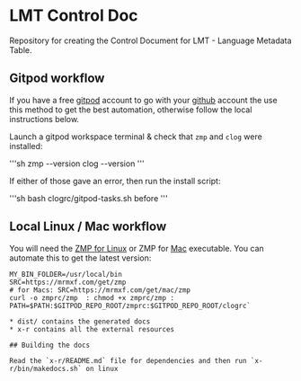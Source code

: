 # LMT Control Doc

Repository for creating the Control Document for LMT - Language Metadata Table.

## Gitpod workflow

If you have a free [gitpod](https://gitpod.io) account to go with your
[github](https://github.com) account the use this method to get the best
automation, otherwise follow the local instructions below.

Launch a gitpod workspace terminal & check that `zmp` and `clog` were installed:

'''sh
zmp --version
clog --version
'''

If either of those gave an error, then run the install script:

'''sh
bash clogrc/gitpod-tasks.sh before
'''

## Local Linux / Mac workflow

You will need the [ZMP for Linux](https://mrmxf.com/get/zmp) or ZMP for
[Mac](https://mrmxf.com/get/mac/zmp) executable. You can automate this to get
the latest version:

```
MY_BIN_FOLDER=/usr/local/bin
SRC=https://mrmxf.com/get/zmp
# for Macs: SRC=https://mrmxf.com/get/mac/zmp
curl -o zmprc/zmp  : chmod +x zmprc/zmp : PATH=$PATH:$GITPOD_REPO_ROOT/zmprc:$GITPOD_REPO_ROOT/clogrc`

* dist/ contains the generated docs
* x-r contains all the external resources

## Building the docs

Read the `x-r/README.md` file for dependencies and then run `x-r/bin/makedocs.sh` on linux
